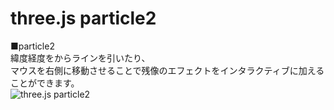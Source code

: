 # three.js particle2


■particle2  
緯度経度をからラインを引いたり、  
マウスを右側に移動させることで残像のエフェクトをインタラクティブに加えることができます。  
![three.js particle2](http://skizi.jp/github/assets/images/particle2.gif)